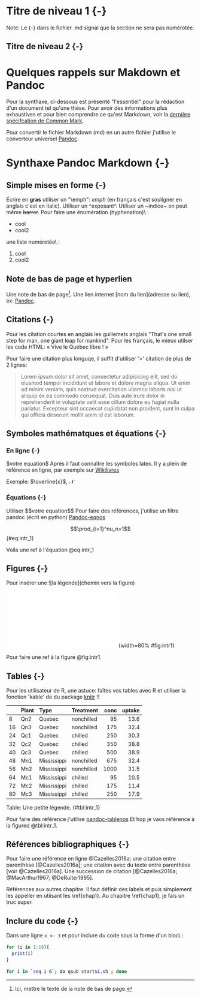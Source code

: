 # Titre de niveau 1 {-}

Note: Le \{-\} dans le fichier .md signal que la section ne sera pas numérotée.

## Titre de niveau 2 {-}

# Quelques rappels sur Makdown et Pandoc

Pour la synthaxe, ci-dessous est présenté "l'essentiel"
pour la rédaction d'un document tel qu'une thèse. Pour avoir des
informations plus exhaustives et pour bien comprendre ce qu'est Markdown, voir
la [dernière spécifcation de Common Mark](http://spec.commonmark.org/0.25/).

Pour convertir le fichier Markdown (md) en un autre fichier j'utilise le
converteur universel [Pandoc](http://pandoc.org).


# Synthaxe Pandoc Markdown {-}

## Simple mises en forme {-}

Écrire en **gras** utiliser un "\\emph": *emph* (en français c'est souligner
en anglais c'est en italic). Utiliser un ^exposant^.
Utiliser un ~indice~ on peut même ~~barrer~~.
Pour faire une énumération (hyphenation)\ :

- cool
- cool2

une liste numérotée\ :

1. cool
2. cool2

## Note de bas de page et hyperlien


Une note de bas de page[^cool].
Une lien internet \[nom du lien\]\(adresse su lien\), ex: [Pandoc](http://pandoc.org).

[^cool]: Ici, mettre le texte de la note de bas de page.


## Citations {-}

Pour les citation courtes en anglais les guillemets anglais "That's one small
step for man, one giant leap for mankind". Pour les français, le mieux utilser
les code HTML: &laquo; Vive le Québec libre !  &raquo;

Pour faire une citation plus longuqe, il suffit d'utiliser '\>' citation de plus de 2 lignes:

> Lorem ipsum dolor sit amet, consectetur adipisicing elit, sed do eiusmod tempor incididunt ut labore et dolore magna aliqua. Ut enim ad minim veniam, quis nostrud exercitation ullamco laboris nisi ut aliquip ex ea commodo consequat. Duis aute irure dolor in reprehenderit in voluptate velit esse cillum dolore eu fugiat nulla pariatur. Excepteur sint occaecat cupidatat non proident, sunt in culpa qui officia deserunt mollit anim id est laborum.




## Symboles mathématques et équations {-}

### En ligne {-}

\$votre equation\$ Après il faut connaître les symboles latex.
Il y a plein de référence en ligne, par exemple sur [Wikilivres](https://en.wikibooks.org/wiki/LaTeX/Mathematics)

Exemple: $\overline{x}$, $\mathcal{N}$




### Équations {-}

Utiliser \$\$votre equation\$\$ Pour faire des références, j'utilise un filtre
pandoc (écrit en python) [Pandoc-eqnos](https://github.com/tomduck/pandoc-eqnos)

$$\prod_{i=1}^nu_n=1$$ {#eq:intr_1}

Voila une ref à l'équation @eq:intr_1





## Figures {-}

Pour insérer une \!\[la légende\]\(chemin vers la figure\)

![Une tite figfure](fig/fig1.pdf){width=80% #fig:intr1}

Pour faire une ref à la figure @fig:intr1.


## Tables {-}

Pour les utilisateur de R, une astuce: faîtes vos tables avec R et utiliser la
fonction 'kable' de du package [knitr](http://yihui.name/knitr/) !!

|   |Plant |Type        |Treatment  | conc| uptake|
|:--|:-----|:-----------|:----------|----:|------:|
|8  |Qn2   |Quebec      |nonchilled |   95|   13.6|
|16 |Qn3   |Quebec      |nonchilled |  175|   32.4|
|24 |Qc1   |Quebec      |chilled    |  250|   30.3|
|32 |Qc2   |Quebec      |chilled    |  350|   38.8|
|40 |Qc3   |Quebec      |chilled    |  500|   38.9|
|48 |Mn1   |Mississippi |nonchilled |  675|   32.4|
|56 |Mn2   |Mississippi |nonchilled | 1000|   31.5|
|64 |Mc1   |Mississippi |chilled    |   95|   10.5|
|72 |Mc2   |Mississippi |chilled    |  175|   11.4|
|80 |Mc3   |Mississippi |chilled    |  250|   17.9|
Table: Une petite légende. {#tbl:intr_1}

Pour faire des référence j'utilise [pandoc-tablenos](https://github.com/tomduck/pandoc-tablenos)
Et hop je vaos référence à la figured @tbl:intr_1.



## Références bibliographiques {-}

Pour faire une référence en ligne @Cazelles2016a; une citation entre
parenthèse [@Cazelles2016a]; une citation avec du texte entre parenthèse
[voir @Cazelles2016a]. Une succession de citation [@Cazelles2016a;
@MacArthur1967; @DeRuiter1995].

Références aux autres chapitre. Il faut définir des labels et puis simplement
les appeller en utiisant les \\ref{chap1}. Au chapitre \ref{chap1}, je fais un
truc super.


## Inclure du code {-}

Dans une ligne `x <- 3` et pour inclure du code sous la forme d'un bloc\ :

```R
for (i in 1:10){
  print(i)
}
```

```bash
for i in `seq 1 6`; do qsub start$i.sh ; done
```
